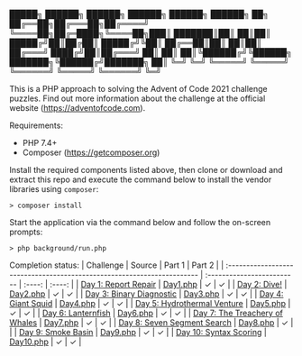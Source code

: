 
█████╗  ██████╗  ██████╗    ██████╗  ██████╗ ██████╗  ██╗
██╔══██╗██╔═══██╗██╔════╝    ╚════██╗██╔═████╗╚════██╗███║
███████║██║   ██║██║          █████╔╝██║██╔██║ █████╔╝╚██║
██╔══██║██║   ██║██║         ██╔═══╝ ████╔╝██║██╔═══╝  ██║
██║  ██║╚██████╔╝╚██████╗    ███████╗╚██████╔╝███████╗ ██║
╚═╝  ╚═╝ ╚═════╝  ╚═════╝    ╚══════╝ ╚═════╝ ╚══════╝ ╚═╝


This is a PHP approach to solving the Advent of Code 2021 challenge puzzles. Find out more information about the challenge at the official website (https://adventofcode.com).

Requirements:
- PHP 7.4+
- Composer (https://getcomposer.org)

Install the required components listed above, then clone or download and extract this repo and execute the command below to install the vendor libraries using `composer`:

```
> composer install
``` 

Start the application via the command below and follow the on-screen prompts:
```
> php background/run.php
```

Completion status:
| Challenge                                                               | Source                     | Part 1 | Part 2 |
| :---------------------------------------------------------------------- | :------------------------- | :----: | :----: |
| [Day 1: Report Repair](https://adventofcode.com/2021/day/1)             | [Day1.php](src/Day1.php)   | ✓      | ✓      |
| [Day 2: Dive!](https://adventofcode.com/2021/day/2)                     | [Day2.php](src/Day2.php)   | ✓      | ✓      |
| [Day 3: Binary Diagnostic](https://adventofcode.com/2021/day/3)         | [Day3.php](src/Day3.php)   | ✓      | ✓      |
| [Day 4: Giant Squid](https://adventofcode.com/2021/day/4)               | [Day4.php](src/Day4.php)   | ✓      | ✓      |
| [Day 5: Hydrothermal Venture](https://adventofcode.com/2021/day/5)      | [Day5.php](src/Day5.php)   | ✓      | ✓      |
| [Day 6: Lanternfish](https://adventofcode.com/2021/day/6)               | [Day6.php](src/Day6.php)   | ✓      | ✓      |
| [Day 7: The Treachery of Whales](https://adventofcode.com/2021/day/7)   | [Day7.php](src/Day7.php)   | ✓      | ✓      |
| [Day 8: Seven Segment Search](https://adventofcode.com/2021/day/8)      | [Day8.php](src/Day8.php)   | ✓      |        |
| [Day 9: Smoke Basin](https://adventofcode.com/2021/day/9)               | [Day9.php](src/Day9.php)   | ✓      | ✓      |
| [Day 10: Syntax Scoring](https://adventofcode.com/2021/day/10)          | [Day10.php](src/Day10.php) | ✓      | ✓      |
